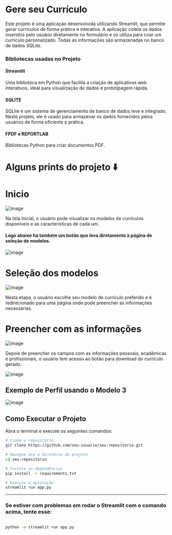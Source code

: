 # Gere seu Currículo

Este projeto é uma aplicação desenvolvida utilizando Streamlit, que permite gerar currículos de forma prática e interativa. A aplicação coleta os dados inseridos pelo usuário diretamente no formulário e os utiliza para criar um currículo personalizado. Todas as informações são armazenadas no banco de dados SQLite.

### Bibliotecas usadas no Projeto
#### Streamlit 
Uma biblioteca em Python que facilita a criação de aplicativos web interativos, ideal para visualização de dados e prototipagem rápida.

#### SQLITE 
SQLite é um sistema de gerenciamento de banco de dados leve e integrado. Neste projeto, ele é usado para armazenar os dados fornecidos pelos usuários de forma eficiente e prática.

#### FPDF e REPORTLAB
Bibliotecas Python para criar documentos PDF.

# Alguns prints do projeto ⬇️

# Inicio

![image](https://github.com/user-attachments/assets/192a2084-a99b-4cf4-a032-493c11587a7a)


Na tela inicial, o usuário pode visualizar os modelos de currículos disponíveis e as características de cada um.

#### Logo abaixo há também um botão que leva diretamente à página de seleção de modelos.
![image](https://github.com/user-attachments/assets/39e60a94-02ad-49aa-80ec-e51f180bccb2)

# Seleção dos modelos

![image](https://github.com/user-attachments/assets/b6922847-465f-44c6-9c01-ea43d3626f94)

Nesta etapa, o usuário escolhe seu modelo de currículo preferido e é redirecionado para uma página onde pode preencher as informações necessárias.

# Preencher com as informações

![image](https://github.com/user-attachments/assets/58a2df12-b574-448e-b41a-daac9a9e691e)

Depois de preencher os campos com as informações pessoais, acadêmicas e profissionais, o usuário tem acesso ao botão para download do currículo gerado.

![image](https://github.com/user-attachments/assets/c5262b6e-b5d7-4aae-80c9-9cd98b922d6c)

## Exemplo de Perfil usando o Modelo 3
![image](https://github.com/user-attachments/assets/5f5ccfce-58b7-4641-8ed2-c66d4e2844c7)
## Como Executar o Projeto

Abra o terminal e execute os seguintes comandos:

```bash
# Clone o repositório
git clone https://github.com/seu-usuario/seu-repositorio.git
```
```bash
# Navegue até o diretório do projeto
cd seu-repositorio
```
```bash
# Instale as dependências
pip install -r requirements.txt
```
```bash
# Execute a aplicação
streamlit run app.py
```


---

### Se estiver com problemas em rodar o Streamlit com o comando acima, tente esse:
```bash

python -m streamlit run app.py
```



